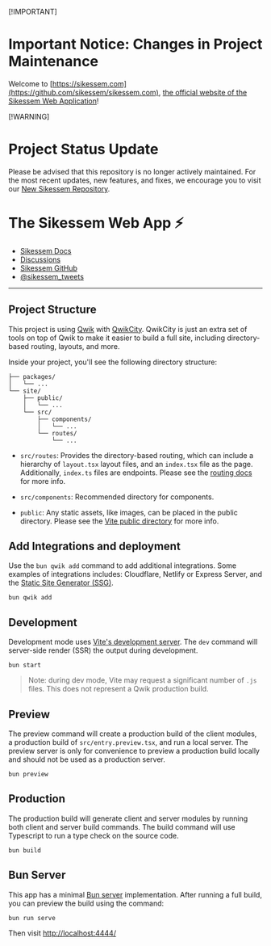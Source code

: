 [!IMPORTANT]
# Important Notice: Changes in Project Maintenance

Welcome to [https://sikessem.com](https://github.com/sikessem/sikessem.com), [the official website of the Sikessem Web Application](https://sikessem.com)!

[!WARNING]
# Project Status Update
Please be advised that this repository is no longer actively maintained. For the most recent updates, new features, and fixes, we encourage you to visit our [New Sikessem Repository](https://github.com/sikessem/sikessem.com).

# The Sikessem Web App ⚡️

- [Sikessem Docs](https://sikessem.github.io/)
- [Discussions](https://github.com/orgs/sikessem/discussions)
- [Sikessem GitHub](https://github.com/sikessem)
- [@sikessem_tweets](https://twitter.com/sikessem_tweets)

---

## Project Structure

This project is using [Qwik](https://qwik.builder.io/) with [QwikCity](https://qwik.builder.io/qwikcity/overview/). QwikCity is just an extra set of tools on top of Qwik to make it easier to build a full site, including directory-based routing, layouts, and more.

Inside your project, you'll see the following directory structure:

```tree
├── packages/
│   └── ...
└── site/
    ├── public/
    │   └── ...
    └── src/
        ├── components/
        │   └── ...
        └── routes/
            └── ...
```

- `src/routes`: Provides the directory-based routing, which can include a hierarchy of `layout.tsx` layout files, and an `index.tsx` file as the page. Additionally, `index.ts` files are endpoints. Please see the [routing docs](https://qwik.builder.io/qwikcity/routing/overview/) for more info.

- `src/components`: Recommended directory for components.

- `public`: Any static assets, like images, can be placed in the public directory. Please see the [Vite public directory](https://vitejs.dev/guide/assets.html#the-public-directory) for more info.

## Add Integrations and deployment

Use the `bun qwik add` command to add additional integrations. Some examples of integrations includes: Cloudflare, Netlify or Express Server, and the [Static Site Generator (SSG)](https://qwik.builder.io/qwikcity/guides/static-site-generation/).

```shell
bun qwik add
```

## Development

Development mode uses [Vite's development server](https://vitejs.dev/). The `dev` command will server-side render (SSR) the output during development.

```shell
bun start
```

> Note: during dev mode, Vite may request a significant number of `.js` files. This does not represent a Qwik production build.

## Preview

The preview command will create a production build of the client modules, a production build of `src/entry.preview.tsx`, and run a local server. The preview server is only for convenience to preview a production build locally and should not be used as a production server.

```shell
bun preview
```

## Production

The production build will generate client and server modules by running both client and server build commands. The build command will use Typescript to run a type check on the source code.

```shell
bun build
```

## Bun Server

This app has a minimal [Bun server](https://bun.sh/docs/api/http) implementation. After running a full build, you can preview the build using the command:

```shell
bun run serve
```

Then visit [http://localhost:4444/](http://localhost:4444/)

